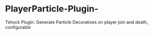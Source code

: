 # PlayerParticle-Plugin-
Tshock Plugin: Generate Particle Decoratives on player join and death, configurable

